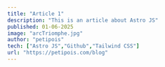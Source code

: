 ```yaml
---
title: "Article 1"
description: "This is an article about Astro JS"
published: 01-06-2025
image: "arcTriomphe.jpg"
author: "petipois"
tech: ["Astro JS","Github","Tailwind CSS"]
url: "https://petipois.com/blog"
---
```


